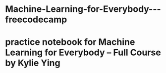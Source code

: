 # Machine-Learning-for-Everybody---freecodecamp
# practice notebook for Machine Learning for Everybody – Full Course by Kylie Ying
